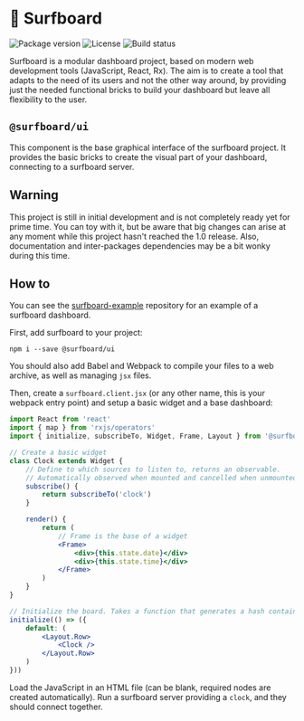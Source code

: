 # 🌊 Surfboard

![Package version](https://img.shields.io/npm/v/@surfboard/ui.svg?style=flat&logo=npm)
![License](https://img.shields.io/github/license/adaedra/surfboard-ui.svg)
![Build status](https://img.shields.io/circleci/project/github/adaedra/surfboard-ui/master.svg?style=flat&logo=circleci)

Surfboard is a modular dashboard project, based on modern web development tools (JavaScript, React,
Rx).
The aim is to create a tool that adapts to the need of its users and not the other way around, by
providing just the needed functional bricks to build your dashboard but leave all flexibility to
the user.

## `@surfboard/ui`

This component is the base graphical interface of the surfboard project. It provides the basic
bricks to create the visual part of your dashboard, connecting to a surfboard server.

## Warning

This project is still in initial development and is not completely ready yet for prime time. You
can toy with it, but be aware that big changes can arise at any moment while this project hasn't
reached the 1.0 release. Also, documentation and inter-packages dependencies may be a bit wonky
during this time.

## How to

You can see the [surfboard-example](https://github.com/adaedra/surfboard-example) repository for
an example of a surfboard dashboard.

First, add surfboard to your project:

```
npm i --save @surfboard/ui
```

You should also add Babel and Webpack to compile your files to a web archive, as well as
managing `jsx` files.

Then, create a `surfboard.client.jsx` (or any other name, this is your webpack entry point)
and setup a basic widget and a base dashboard:

```jsx
import React from 'react'
import { map } from 'rxjs/operators'
import { initialize, subscribeTo, Widget, Frame, Layout } from '@surfboard/core'

// Create a basic widget
class Clock extends Widget {
    // Define to which sources to listen to, returns an observable.
    // Automatically observed when mounted and cancelled when unmounted and mapped to state.
    subscribe() {
        return subscribeTo('clock')
    }

    render() {
        return (
            // Frame is the base of a widget
            <Frame>
                <div>{this.state.date}</div>
                <div>{this.state.time}</div>
            </Frame>
        )
    }
}

// Initialize the board. Takes a function that generates a hash containing the dashboards.
initialize(() => ({
    default: (
        <Layout.Row>
            <Clock />
        </Layout.Row>
    )
}))
```

Load the JavaScript in an HTML file (can be blank, required nodes are created automatically). Run
a surfboard server providing a `clock`, and they should connect together.
